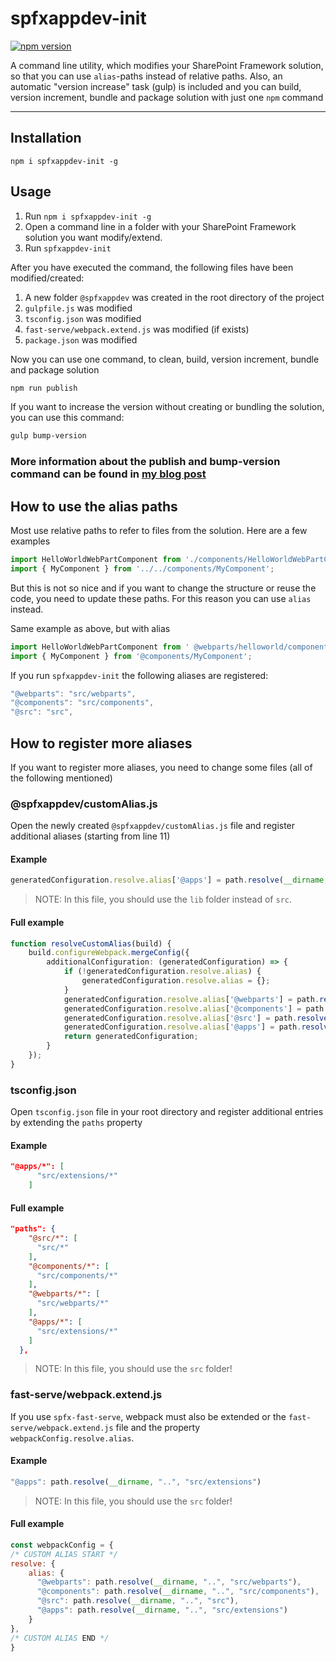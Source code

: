 # spfxappdev-init

[![npm version](https://badge.fury.io/js/spfxappdev-init.svg)](https://badge.fury.io/js/spfxappdev-init)

A command line utility, which modifies your SharePoint Framework solution, so that you can use `alias`-paths instead of relative paths. 
Also, an automatic "version increase" task (gulp) is included and you can build, version increment, bundle and package solution with just one `npm` command

---

## Installation

`npm i spfxappdev-init -g`

## Usage

1. Run `npm i spfxappdev-init -g`
2. Open a command line in a folder with your SharePoint Framework solution you want modify/extend.
3. Run `spfxappdev-init`

After you have executed the command, the following files have been modified/created:

1. A new folder `@spfxappdev` was created in the root directory of the project
2. `gulpfile.js` was modified
3. `tsconfig.json` was modified
4. `fast-serve/webpack.extend.js` was modified (if exists)
5. `package.json` was modified

Now you can use one command, to clean, build, version increment, bundle and package solution

```bash
npm run publish
```

If you want to increase the version without creating or bundling the solution, you can use this command:

```bash
gulp bump-version
```

### More information about the publish and bump-version command can be found in [my blog post](https://spfx-app.dev/package-spfx-solution-with-one-command-and-automatically-increase-the-version)

## How to use the alias paths

Most use relative paths to refer to files from the solution. Here are a few examples

```typescript
import HelloWorldWebPartComponent from './components/HelloWorldWebPartComponent';
import { MyComponent } from '../../components/MyComponent';
```

But this is not so nice and if you want to change the structure or reuse the code, you need to update these paths. 
For this reason you can use `alias` instead. 

Same example as above, but with alias

```typescript
import HelloWorldWebPartComponent from ' @webparts/helloworld/components/HelloWorldWebPartComponent';
import { MyComponent } from '@components/MyComponent';
```

If you run `spfxappdev-init` the following aliases are registered:

```typescript
"@webparts": "src/webparts",
"@components": "src/components",
"@src": "src",
```

## How to register more aliases

If you want to register more aliases, you need to change some files (all of the following mentioned)

### @spfxappdev/customAlias.js

Open the newly created `@spfxappdev/customAlias.js` file and register additional aliases (starting from line 11)

#### Example

```typescript
generatedConfiguration.resolve.alias['@apps'] = path.resolve(__dirname, 'lib/extensions');
```

> NOTE: In this file, you should use the `lib` folder instead of `src`.


#### Full example

```typescript
function resolveCustomAlias(build) {
    build.configureWebpack.mergeConfig({
        additionalConfiguration: (generatedConfiguration) => {
            if (!generatedConfiguration.resolve.alias) {
                generatedConfiguration.resolve.alias = {};
            }
            generatedConfiguration.resolve.alias['@webparts'] = path.resolve(__dirname, 'lib/webparts');
            generatedConfiguration.resolve.alias['@components'] = path.resolve(__dirname, 'lib/components');
            generatedConfiguration.resolve.alias['@src'] = path.resolve(__dirname, 'lib');
            generatedConfiguration.resolve.alias['@apps'] = path.resolve(__dirname, 'lib/extensions');
            return generatedConfiguration;
        }
    });
}
```


### tsconfig.json

Open `tsconfig.json` file in your root directory and register additional entries by extending the `paths` property

#### Example

```json
"@apps/*": [
      "src/extensions/*"
    ]
```

#### Full example

```json
"paths": {
    "@src/*": [
      "src/*"
    ],
    "@components/*": [
      "src/components/*"
    ],
    "@webparts/*": [
      "src/webparts/*"
    ],
    "@apps/*": [
      "src/extensions/*"
    ]
  },
```

> NOTE: In this file, you should use the `src` folder!

### fast-serve/webpack.extend.js

If you use `spfx-fast-serve`, webpack must also be extended or the `fast-serve/webpack.extend.js` file and the property `webpackConfig.resolve.alias`. 

#### Example

```javascript
"@apps": path.resolve(__dirname, "..", "src/extensions")
```

> NOTE: In this file, you should use the `src` folder!

#### Full example

```javascript
const webpackConfig = {
/* CUSTOM ALIAS START */
resolve: {
    alias: {
      "@webparts": path.resolve(__dirname, "..", "src/webparts"),
      "@components": path.resolve(__dirname, "..", "src/components"),
      "@src": path.resolve(__dirname, "..", "src"),
      "@apps": path.resolve(__dirname, "..", "src/extensions")
    }
},
/* CUSTOM ALIAS END */
}
```